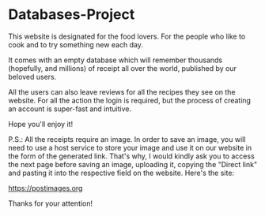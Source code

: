 # Databases-Project

This website is designated for the food lovers. For the people who like to cook and to try something new each day.

It comes with an empty database which will remember thousands (hopefully, and millions) of receipt all over the world, published by our 
beloved users.

All the users can also leave reviews for all the recipes they see on the website. For all the action the login is required, but the process
of creating an account is super-fast and intuitive.

Hope you'll enjoy it!

P.S.: All the receipts require an image. In order to save an image, you will need to use a host service to store your image and use it on our website in the form of the generated link. That's why, I would kindly ask you to access the next page before saving an image, uploading it, copying the "Direct link" and pasting it into the respective field on the website. Here's the site:

https://postimages.org

Thanks for your attention!